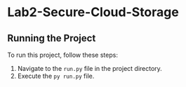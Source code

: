 # Lab2-Secure-Cloud-Storage

## Running the Project

To run this project, follow these steps:

1. Navigate to the `run.py` file in the project directory.
2. Execute the `py run.py` file.
